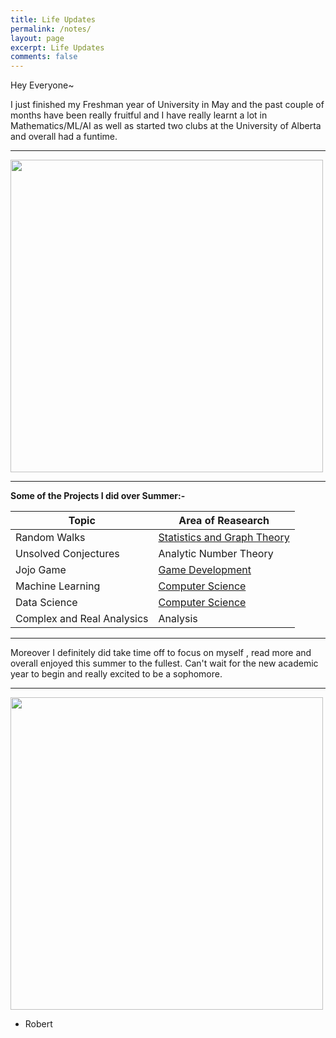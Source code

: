 ```yaml
---
title: Life Updates
permalink: /notes/
layout: page
excerpt: Life Updates
comments: false
---
```

Hey Everyone~

I just finished my Freshman year of University in May and the past couple of months have been really fruitful and I have really learnt a lot in Mathematics/ML/AI as well as started two clubs at the University of Alberta and overall had a funtime.
<hr>
<img src = "https://cdn130.picsart.com/309265189366201.jpg?type=webp&to=min&r=640" height = "500" width = "500">
<hr>

**Some of the Projects I did over Summer:-**

| Topic                      | Area of Reasearch           |
|----------------------------|-----------------------------|
| Random Walks               | [Statistics and Graph Theory](https://gist.github.com/Robertboy18/ee39d9a5bc29b8fbd7849d70f195ece1#file-random-walks-ipynb) |
| Unsolved Conjectures       | Analytic Number Theory      |
| Jojo Game                  | [Game Development](https://github.com/jfdoming/Project-B)            |
| Machine Learning           | [Computer Science](https://github.com/Robertboy18/Data-Science)          |
| Data Science               | [Computer Science](https://github.com/Robertboy18/IBM-Data-Science)            |
| Complex and Real Analysics | Analysis                 |

<hr>

Moreover I  definitely did take time off to focus on myself , read more and overall enjoyed this summer to the fullest. Can't wait for the new academic year to begin and really excited to be a sophomore.
<hr>

<img src = "https://i.pinimg.com/736x/91/8e/26/918e26bbdd2aaf795d98498e6375edd7.jpg" height = "500" width = "500">  

- Robert

